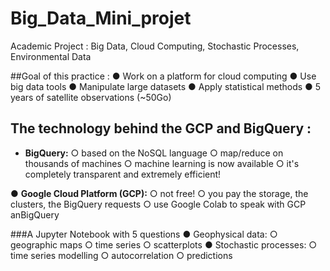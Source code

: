 # Big_Data_Mini_projet
Academic Project : Big Data, Cloud Computing, Stochastic Processes, Environmental Data


##Goal of this practice : 
● Work on a platform for cloud computing
● Use big data tools
● Manipulate large datasets
● Apply statistical methods
● 5 years of satellite observations (~50Go)

## The technology behind the GCP and BigQuery :
*  **BigQuery:**
  ○ based on the NoSQL language
  ○ map/reduce on thousands of machines
  ○ machine learning is now available
  ○ it's completely transparent and extremely
  efficient!

● **Google Cloud Platform (GCP):**
  ○ not free!
  ○ you pay the storage, the clusters, the
  BigQuery requests
  ○ use Google Colab to speak with GCP anBigQuery

###A Jupyter Notebook with 5 questions
● Geophysical data:
  ○ geographic maps
  ○ time series
  ○ scatterplots
● Stochastic processes:
  ○ time series modelling
  ○ autocorrelation
  ○ predictions
